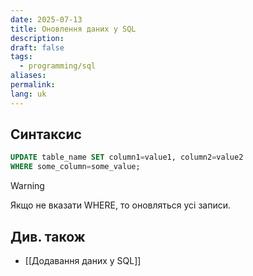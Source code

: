 ```yaml
---
date: 2025-07-13
title: Оновлення даних у SQL
description: 
draft: false
tags:
  - programming/sql
aliases: 
permalink: 
lang: uk
---
```

## Синтаксис

```sql
UPDATE table_name SET column1=value1, column2=value2 
WHERE some_column=some_value;
```

> [!warning]
> Якщо не вказати WHERE, то оновляться усі записи.
## Див. також

- [[Додавання даних у SQL]]